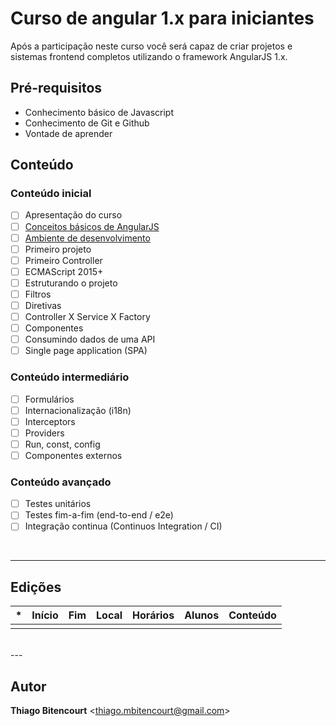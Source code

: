 # Curso de angular 1.x para iniciantes

Após a participação neste curso você será capaz de criar projetos e sistemas frontend completos utilizando o framework AngularJS 1.x.

## Pré-requisitos

- Conhecimento básico de Javascript
- Conhecimento de Git e Github
- Vontade de aprender

## Conteúdo

### Conteúdo inicial

- [ ] Apresentação do curso
- [ ] [Conceitos básicos de AngularJS](docs/README.md#conceitos-básicos-de-angularjs)
- [ ] [Ambiente de desenvolvimento](docs/README.md#ambiente-de-desenvolvimento)
- [ ] Primeiro projeto
- [ ] Primeiro Controller
- [ ] ECMAScript 2015+
- [ ] Estruturando o projeto
- [ ] Filtros
- [ ] Diretivas
- [ ] Controller X Service X Factory
- [ ] Componentes
- [ ] Consumindo dados de uma API
- [ ] Single page application (SPA)

### Conteúdo intermediário

- [ ] Formulários
- [ ] Internacionalização (i18n)
- [ ] Interceptors
- [ ] Providers
- [ ] Run, const, config
- [ ] Componentes externos

### Conteúdo avançado

- [ ] Testes unitários
- [ ] Testes fim-a-fim (end-to-end / e2e)
- [ ] Integração continua (Continuos Integration / CI)

<br>

---
## Edições

| * | Início | Fim | Local | Horários | Alunos | Conteúdo |
|---|---|---|---|---|---|---|
|   |   |   |   |   |   |   |

<br>
---

## Autor

**Thiago Bitencourt** <<thiago.mbitencourt@gmail.com>>